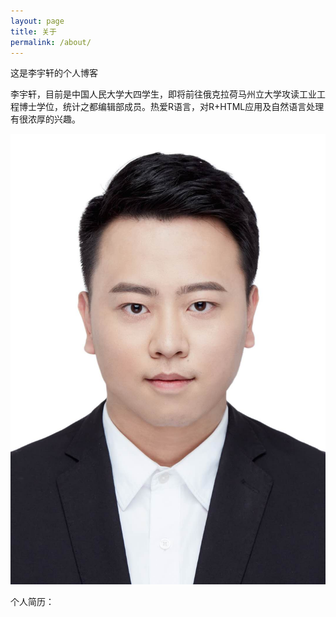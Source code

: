 ```yaml
---
layout: page
title: 关于
permalink: /about/
---
```


这是李宇轩的个人博客

李宇轩，目前是中国人民大学大四学生，即将前往俄克拉荷马州立大学攻读工业工程博士学位，统计之都编辑部成员。热爱R语言，对R+HTML应用及自然语言处理有很浓厚的兴趣。

![main_photo](https://github.com/MikeLYX/picture/blob/master/own%20picture/formal_photo.jpg?raw=true)

个人简历：